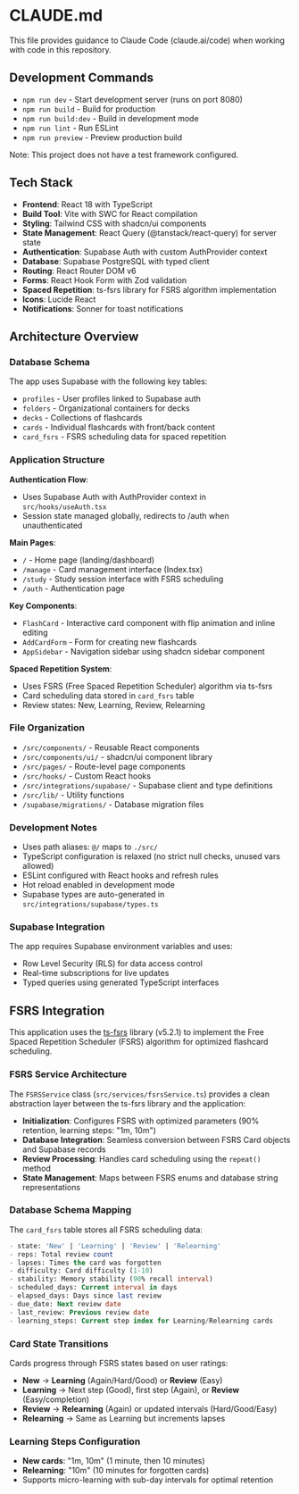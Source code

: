 # CLAUDE.md

This file provides guidance to Claude Code (claude.ai/code) when working with code in this repository.

## Development Commands

- `npm run dev` - Start development server (runs on port 8080)
- `npm run build` - Build for production
- `npm run build:dev` - Build in development mode
- `npm run lint` - Run ESLint
- `npm run preview` - Preview production build

Note: This project does not have a test framework configured.

## Tech Stack

- **Frontend**: React 18 with TypeScript
- **Build Tool**: Vite with SWC for React compilation
- **Styling**: Tailwind CSS with shadcn/ui components
- **State Management**: React Query (@tanstack/react-query) for server state
- **Authentication**: Supabase Auth with custom AuthProvider context
- **Database**: Supabase PostgreSQL with typed client
- **Routing**: React Router DOM v6
- **Forms**: React Hook Form with Zod validation
- **Spaced Repetition**: ts-fsrs library for FSRS algorithm implementation
- **Icons**: Lucide React
- **Notifications**: Sonner for toast notifications

## Architecture Overview

### Database Schema
The app uses Supabase with the following key tables:
- `profiles` - User profiles linked to Supabase auth
- `folders` - Organizational containers for decks
- `decks` - Collections of flashcards
- `cards` - Individual flashcards with front/back content
- `card_fsrs` - FSRS scheduling data for spaced repetition

### Application Structure

**Authentication Flow**:
- Uses Supabase Auth with AuthProvider context in `src/hooks/useAuth.tsx`
- Session state managed globally, redirects to /auth when unauthenticated

**Main Pages**:
- `/` - Home page (landing/dashboard)
- `/manage` - Card management interface (Index.tsx)
- `/study` - Study session interface with FSRS scheduling
- `/auth` - Authentication page

**Key Components**:
- `FlashCard` - Interactive card component with flip animation and inline editing
- `AddCardForm` - Form for creating new flashcards
- `AppSidebar` - Navigation sidebar using shadcn sidebar component

**Spaced Repetition System**:
- Uses FSRS (Free Spaced Repetition Scheduler) algorithm via ts-fsrs
- Card scheduling data stored in `card_fsrs` table
- Review states: New, Learning, Review, Relearning

### File Organization

- `/src/components/` - Reusable React components
- `/src/components/ui/` - shadcn/ui component library
- `/src/pages/` - Route-level page components  
- `/src/hooks/` - Custom React hooks
- `/src/integrations/supabase/` - Supabase client and type definitions
- `/src/lib/` - Utility functions
- `/supabase/migrations/` - Database migration files

### Development Notes

- Uses path aliases: `@/` maps to `./src/`
- TypeScript configuration is relaxed (no strict null checks, unused vars allowed)
- ESLint configured with React hooks and refresh rules
- Hot reload enabled in development mode
- Supabase types are auto-generated in `src/integrations/supabase/types.ts`

### Supabase Integration

The app requires Supabase environment variables and uses:
- Row Level Security (RLS) for data access control
- Real-time subscriptions for live updates
- Typed queries using generated TypeScript interfaces

## FSRS Integration

This application uses the [ts-fsrs](https://github.com/open-spaced-repetition/ts-fsrs) library (v5.2.1) to implement the Free Spaced Repetition Scheduler (FSRS) algorithm for optimized flashcard scheduling.

### FSRS Service Architecture

The `FSRSService` class (`src/services/fsrsService.ts`) provides a clean abstraction layer between the ts-fsrs library and the application:

- **Initialization**: Configures FSRS with optimized parameters (90% retention, learning steps: "1m, 10m")
- **Database Integration**: Seamless conversion between FSRS Card objects and Supabase records
- **Review Processing**: Handles card scheduling using the `repeat()` method
- **State Management**: Maps between FSRS enums and database string representations

### Database Schema Mapping

The `card_fsrs` table stores all FSRS scheduling data:

```sql
- state: 'New' | 'Learning' | 'Review' | 'Relearning'
- reps: Total review count
- lapses: Times the card was forgotten  
- difficulty: Card difficulty (1-10)
- stability: Memory stability (90% recall interval)
- scheduled_days: Current interval in days
- elapsed_days: Days since last review
- due_date: Next review date
- last_review: Previous review date
- learning_steps: Current step index for Learning/Relearning cards
```

### Card State Transitions

Cards progress through FSRS states based on user ratings:
- **New** → **Learning** (Again/Hard/Good) or **Review** (Easy)
- **Learning** → Next step (Good), first step (Again), or **Review** (Easy/completion)
- **Review** → **Relearning** (Again) or updated intervals (Hard/Good/Easy)
- **Relearning** → Same as Learning but increments lapses

### Learning Steps Configuration

- **New cards**: "1m, 10m" (1 minute, then 10 minutes)
- **Relearning**: "10m" (10 minutes for forgotten cards)
- Supports micro-learning with sub-day intervals for optimal retention